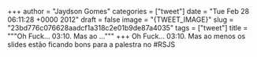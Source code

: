 
+++
author = "Jaydson Gomes"
categories = ["tweet"]
date = "Tue Feb 28 06:11:28 +0000 2012"
draft = false
image = "{TWEET_IMAGE}"
slug = "23bd776c076628aadcf1a318c2e01b9de87a4035"
tags = ["tweet"]
title = """Oh Fuck... 03:10. Mas ao ..."""
+++
Oh Fuck... 03:10. Mas ao menos os slides estão ficando bons para a palestra no #RSJS
